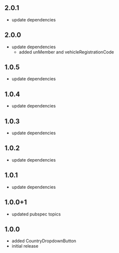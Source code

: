 ## 2.0.1

* update dependencies

## 2.0.0

* update dependencies
  - added unMember and vehicleRegistrationCode

## 1.0.5

* update dependencies

## 1.0.4

* update dependencies

## 1.0.3

* update dependencies

## 1.0.2

* update dependencies

## 1.0.1

* update dependencies

## 1.0.0+1

* updated pubspec topics

## 1.0.0

* added CountryDropdownButton
* initial release